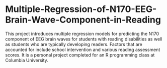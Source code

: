 # Multiple-Regression-of-N170-EEG-Brain-Wave-Component-in-Reading
This project introduces multiple regression models for predicting the N170 component of EEG brain waves for students with reading disabilities as well as students who are typically developing readers. Factors that are accounted for include school intervention and various reading assessment scores. It is a personal project completed for an R programming class at Columbia University.
